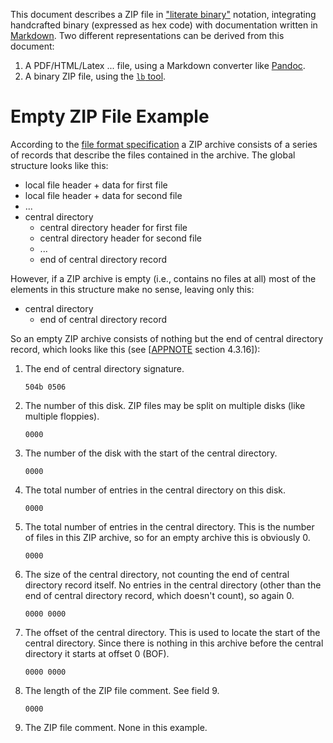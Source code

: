 This document describes a ZIP file in ["literate binary"][lb] notation,
integrating handcrafted binary (expressed as hex code) with documentation
written in [Markdown][Markdown]. Two different representations can be derived
from this document:

1. A PDF/HTML/Latex ... file, using a Markdown converter like [Pandoc][Pandoc].
2. A binary ZIP file, using the [`lb` tool][lb].

[lb]: https://github.com/marhop/literate-binary
[Markdown]: https://commonmark.org/
[Pandoc]: https://pandoc.org/

# Empty ZIP File Example

According to the [file format specification][APPNOTE] a ZIP archive consists of
a series of records that describe the files contained in the archive. The global
structure looks like this:

* local file header + data for first file
* local file header + data for second file
* ...
* central directory
  * central directory header for first file
  * central directory header for second file
  * ...
  * end of central directory record

However, if a ZIP archive is empty (i.e., contains no files at all) most of the
elements in this structure make no sense, leaving only this:

* central directory
  * end of central directory record

So an empty ZIP archive consists of nothing but the end of central directory
record, which looks like this (see [[APPNOTE] section 4.3.16]):

 1. The end of central directory signature.

        504b 0506

 2. The number of this disk. ZIP files may be split on multiple disks (like
    multiple floppies).

        0000

 3. The number of the disk with the start of the central directory.

        0000

 4. The total number of entries in the central directory on this disk.

        0000

 5. The total number of entries in the central directory. This is the number of
    files in this ZIP archive, so for an empty archive this is obviously 0.

        0000

 6. The size of the central directory, not counting the end of central directory
    record itself. No entries in the central directory (other than the end of
    central directory record, which doesn't count), so again 0.

        0000 0000

 7. The offset of the central directory. This is used to locate the start of the
    central directory. Since there is nothing in this archive before the central
    directory it starts at offset 0 (BOF).

        0000 0000

 8. The length of the ZIP file comment. See field 9.

        0000

 9. The ZIP file comment. None in this example.

[APPNOTE]: https://pkware.cachefly.net/webdocs/casestudies/APPNOTE.TXT
